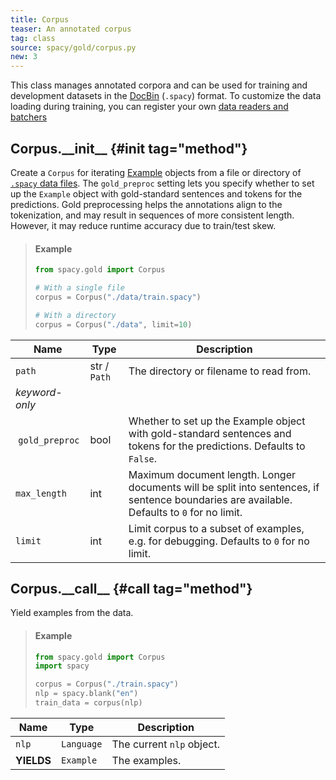 ```yaml
---
title: Corpus
teaser: An annotated corpus
tag: class
source: spacy/gold/corpus.py
new: 3
---
```


This class manages annotated corpora and can be used for training and
development datasets in the [DocBin](/api/docbin) (`.spacy`) format. To
customize the data loading during training, you can register your own
[data readers and batchers](/usage/training#custom-code-readers-batchers)

## Corpus.\_\_init\_\_ {#init tag="method"}

Create a `Corpus` for iterating [Example](/api/example) objects from a file or
directory of [`.spacy` data files](/api/data-formats#binary-training). The
`gold_preproc` setting lets you specify whether to set up the `Example` object
with gold-standard sentences and tokens for the predictions. Gold preprocessing
helps the annotations align to the tokenization, and may result in sequences of
more consistent length. However, it may reduce runtime accuracy due to
train/test skew.

> #### Example
>
> ```python
> from spacy.gold import Corpus
>
> # With a single file
> corpus = Corpus("./data/train.spacy")
>
> # With a directory
> corpus = Corpus("./data", limit=10)
> ```

| Name            | Type         | Description                                                                                                                                 |
| --------------- | ------------ | ------------------------------------------------------------------------------------------------------------------------------------------- |
| `path`          | str / `Path` | The directory or filename to read from.                                                                                                     |
| _keyword-only_  |              |                                                                                                                                             |
|  `gold_preproc` | bool         | Whether to set up the Example object with gold-standard sentences and tokens for the predictions. Defaults to `False`.                      |
| `max_length`    | int          | Maximum document length. Longer documents will be split into sentences, if sentence boundaries are available. Defaults to `0` for no limit. |
| `limit`         | int          | Limit corpus to a subset of examples, e.g. for debugging. Defaults to `0` for no limit.                                                     |

## Corpus.\_\_call\_\_ {#call tag="method"}

Yield examples from the data.

> #### Example
>
> ```python
> from spacy.gold import Corpus
> import spacy
>
> corpus = Corpus("./train.spacy")
> nlp = spacy.blank("en")
> train_data = corpus(nlp)
> ```

| Name       | Type       | Description               |
| ---------- | ---------- | ------------------------- |
| `nlp`      | `Language` | The current `nlp` object. |
| **YIELDS** | `Example`  | The examples.             |
